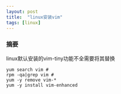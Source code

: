 ```yaml
---
layout: post
title:  "linux安装vim"
tags: [linux]
---
```

### 摘要
linux默认安装的vim-tiny功能不全需要将其替换
<!--excerpt-->
```shell
yum search vim #
rpm -qa|grep vim #
yum -y remove vim-*
yum -y install vim-enhanced
```
